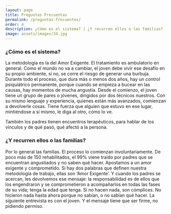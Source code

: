 ```yaml
---
layout: page
title: Preguntas Frecuentas
permalink: /preguntas-frecuentes/
order: 4
description: ¿Cómo es el sistema? | ¿Y recurren ellos o las familias?
image: assets/images/34.jpg
---
```


### ¿Cómo es el sistema?

La metodología es la del Amor Exigente. El tratamiento es ambulatorio en general. Como el mundo no va a cambiar, el joven debe vivir ese desafío en su propio ambiente, si no, se corre el riesgo de generar una burbuja.
Durante todo el proceso, que dura más o menos dos años, hay un control psiquiátrico permanente, porque cuando se empieza a bucear en las causas, hay momentos de mucha angustia. 
Desde el comienzo, el joven tiene un grupo de pares o jóvenes, dirigidos por dos técnicos nuestros. Con su mismo lenguaje y experiencia, quienes están más avanzados, comienzan a devolverle cosas. Tiene fuerza que alguien que estuvo en ese lugar, mintiéndose a sí mismo, le diga al otro, cómo lo ve.

También los padres tienen encuentros terapéuticos, para hablar de los vínculos y de qué pasó, qué afectó a la persona.

### ¿Y recurren ellos o las familias?

Por lo general las familias. El proceso lo comienzan involuntariamente. De poco más de 150 rehabilitados, el 99% viene traído por padres que se encuentran angustiados y no saben qué hacer. Apostamos a un amor exigente y comprometido. Si hay dos palabras que definen nuestra metodología de trabajo, ellas son ‘Amor Exigente’. Y cuando los padres se acercan, les devolvemos ese mensaje: la responsabilidad es de ellos que los engendraron y se comprometieron a acompañarlos en todas las fases de su vida; tenga la edad que tenga. Si no hacen nada, son cómplices. No hicieron nada hasta ahora porque no sabían, o no sabían qué hacer. La siguiente entrevista es con el joven. Y el mensaje tiene que ser firme, no pidiendo permiso.

